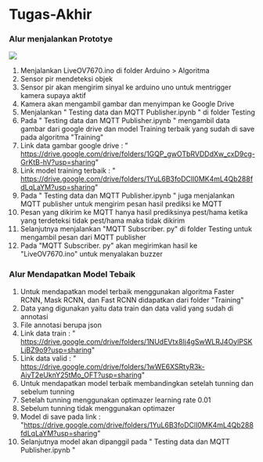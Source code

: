 # Tugas-Akhir

### Alur menjalankan Prototye
<img src="https://github.com/FaisalT0435/Tugas-Akhir/blob/main/Arsitektur%20perangkat%20keras.jpg" />

1. Menjalankan LiveOV7670.ino di folder Arduino > Algoritma 
2. Sensor pir mendeteksi objek
3. Sensor pir akan mengirim sinyal ke arduino uno untuk mentrigger kamera supaya aktif
4. Kamera akan mengambil gambar dan menyimpan ke Google Drive
5. Menjalankan " Testing data dan MQTT Publisher.ipynb " di folder Testing
6. Pada " Testing data dan MQTT Publisher.ipynb " mengambil data gambar dari google drive dan model Training terbaik yang sudah di save pada algoritma "Training"
7. Link data gambar google drive : " https://drive.google.com/drive/folders/1GQP_gwOTbRVDDdXw_cxD9cg-GrKtB-hV?usp=sharing"
8. Link model training terbaik  : " https://drive.google.com/drive/folders/1YuL6B3foDClI0MK4mL4Qb288fdLqLaYM?usp=sharing"
9. Pada " Testing data dan MQTT Publisher.ipynb " juga menjalankan MQTT publisher untuk mengirim pesan hasil prediksi ke MQTT
10. Pesan yang dikirim ke MQTT hanya hasil prediksinya pest/hama ketika yang terdeteksi tidak pest/hama maka tidak dikirim 
11. Selanjutnya menjalankan "MQTT Subscriber. py" di folder Testing untuk mengambil pesan dari MQTT publisher 
12. Pada "MQTT Subscriber. py" akan megirimkan hasil ke "LiveOV7670.ino" untuk menyalakan buzzer


### Alur Mendapatkan Model Tebaik 
1. Untuk mendapatkan model terbaik menggunakan algoritma Faster RCNN, Mask RCNN, dan Fast RCNN didapatkan dari folder "Training"
2.  Data yang digunakan yaitu data train dan data valid yang sudah di annotasi
3.  File annotasi berupa json
4.  Link data train : " https://drive.google.com/drive/folders/1NUdEVtx8Ij4gSwWLRJ4OylPSKLjBZ9o9?usp=sharing"
5.  Link data valid : " https://drive.google.com/drive/folders/1wWE6XSRtyR3k-AiyT2eUknY25tMo_OFT?usp=sharing" 
6.  Untuk mendapatkan model terbaik membandingkan setelah tunning dan sebelum tunning
7.  Setelah tunning menggunakan optimazer learning rate  0.01
8.  Sebelum tunning tidak menggunakan optimazer 
9.  Model di save pada link : "https://drive.google.com/drive/folders/1YuL6B3foDClI0MK4mL4Qb288fdLqLaYM?usp=sharing"
10.  Selanjutnya model akan dipanggil pada " Testing data dan MQTT Publisher.ipynb "
